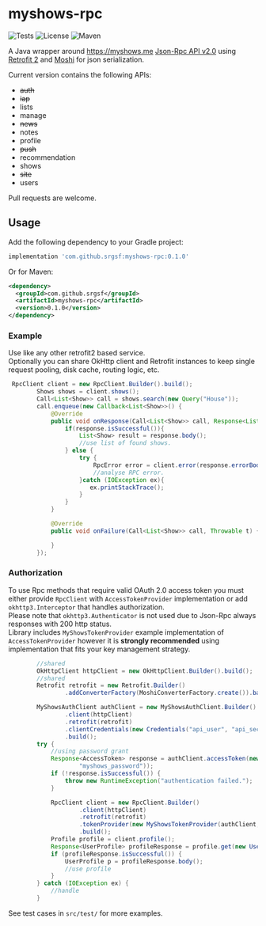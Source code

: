 # myshows-rpc
![Tests](https://github.com/srgsf/myshows-rpc/workflows/Tests/badge.svg?branch=master&event=push)
![License](https://img.shields.io/github/license/srgsf/myshows-rpc)
![Maven](https://img.shields.io/maven-central/v/com.github.srgsf/myshows-rpc)

A Java wrapper around https://myshows.me [Json-Rpc API v2.0](https://api.myshows.me/shared/doc/) using [Retrofit 2](https://square.github.io/retrofit/) and [Moshi](https://github.com/square/moshi#readme) for json serialization.

Current version contains the following APIs:
* ~~auth~~
* ~~iap~~
* lists
* manage
* ~~news~~
* notes
* profile
* ~~push~~
* recommendation
* shows
* ~~site~~
* users

Pull requests are welcome.

## Usage

Add the following dependency to your Gradle project:

```groovy
implementation 'com.github.srgsf:myshows-rpc:0.1.0'
```

Or for Maven:

```xml
<dependency>
  <groupId>com.github.srgsf</groupId>
  <artifactId>myshows-rpc</artifactId>
  <version>0.1.0</version>
</dependency>
```

### Example

Use like any other retrofit2 based service.  
Optionally you can share OkHttp client and Retrofit instances to keep single request pooling, disk cache, routing logic, etc.

```java
 RpcClient client = new RpcClient.Builder().build();
        Shows shows = client.shows();
        Call<List<Show>> call = shows.search(new Query("House"));
        call.enqueue(new Callback<List<Show>>() {
            @Override
            public void onResponse(Call<List<Show>> call, Response<List<Show>> response) {
                if(response.isSuccessful()){
                    List<Show> result = response.body();
                    //use list of found shows.
                } else {
                    try {
                        RpcError error = client.error(response.errorBody());
                        //analyse RPC error.
                    }catch (IOException ex){
                       ex.printStackTrace(); 
                    }
                }
            }

            @Override
            public void onFailure(Call<List<Show>> call, Throwable t) {

            }
        });
```
### Authorization

To use Rpc methods that require valid OAuth 2.0 access token you must either provide `RpcClient` with `AccessTokenProvider` implementation or add `okhttp3.Interceptor` that handles authorization.  
Please note that `okhttp3.Authenticator` is not used due to Json-Rpc always responses with 200 http status.  
Library includes `MyShowsTokenProvider` example implementation of `AccessTokenProvider` however it is **strongly recommended** using implementation that fits your key management strategy. 

```java
        //shared 
        OkHttpClient httpClient = new OkHttpClient.Builder().build();
        //shared
        Retrofit retrofit = new Retrofit.Builder()
                .addConverterFactory(MoshiConverterFactory.create()).baseUrl("/").build();

        MyShowsAuthClient authClient = new MyShowsAuthClient.Builder()
                .client(httpClient)
                .retrofit(retrofit)
                .clientCredentials(new Credentials("api_user", "api_secret"))
                .build();
        try {
            //using password grant
            Response<AccessToken> response = authClient.accessToken(new Credentials("myshows_user",
                    "myshows_password"));
            if (!response.isSuccessful()) {
                throw new RuntimeException("authentication failed.");
            }

            RpcClient client = new RpcClient.Builder()
                    .client(httpClient)
                    .retrofit(retrofit)
                    .tokenProvider(new MyShowsTokenProvider(authClient, response.body()))
                    .build();
            Profile profile = client.profile();
            Response<UserProfile> profileResponse = profile.get(new UserLogin("my_shows_login")).execute();
            if (profileResponse.isSuccessful()) {
                UserProfile p = profileResponse.body();
                //use profile
            }
        } catch (IOException ex) {
            //handle
        }
```

See test cases in `src/test/` for more examples.
